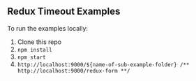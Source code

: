 Redux Timeout Examples
---

To run the examples locally:

1. Clone this repo
2. `npm install`
3. `npm start`
4. `http://localhost:9000/${name-of-sub-example-folder} /** http://localhost:9000/redux-form **/`